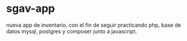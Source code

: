 # sgav-app
nueva app de inventario, con el fin de seguir practicando php, base de datos mysql, postgres y composer junto a javascript. 
